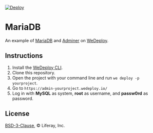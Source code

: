 [![Deploy](https://cdn.wedeploy.com/images/deploy.svg)](https://console.wedeploy.com/deploy?repo=https://github.com/wedeploy-examples/mariadb-example)

# MariaDB

An example of [MariaDB](https://hub.docker.com/_/mariadb/) and [Adminer](https://hub.docker.com/_/adminer/) on [WeDeploy](https://wedeploy.com/).

## Instructions

1. Install the [WeDeploy CLI](https://wedeploy.com/docs/intro/using-the-command-line/).
2. Clone this repository.
3. Open the project with your command line and run `we deploy -p yourproject`.
4. Go to `https://admin-yourproject.wedeploy.io/`
5. Log in with **MySQL** as system, **root** as username, and **passw0rd** as password. 

## License

[BSD-3-Clause](./LICENSE.md), © Liferay, Inc.
